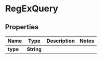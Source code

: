 # RegExQuery

## Properties
Name | Type | Description | Notes
------------ | ------------- | ------------- | -------------
**type** | **String** |  | 
